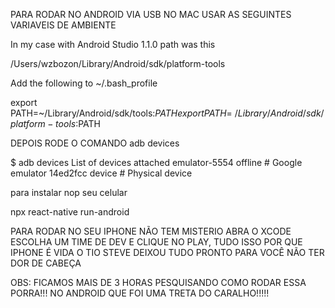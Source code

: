 PARA RODAR NO ANDROID VIA USB NO MAC USAR AS SEGUINTES VARIAVEIS DE AMBIENTE

In my case with Android Studio 1.1.0 path was this

/Users/wzbozon/Library/Android/sdk/platform-tools

Add the following to ~/.bash_profile

export PATH=~/Library/Android/sdk/tools:$PATH
export PATH=~/Library/Android/sdk/platform-tools:$PATH


DEPOIS RODE O COMANDO adb devices

$ adb devices
List of devices attached
emulator-5554 offline   # Google emulator
14ed2fcc device         # Physical device



para instalar  nop seu celular

npx react-native run-android

PARA RODAR NO SEU IPHONE NÃO TEM MISTERIO ABRA O XCODE ESCOLHA UM TIME DE DEV E CLIQUE NO PLAY, TUDO ISSO POR QUE IPHONE É VIDA O TIO STEVE DEIXOU TUDO PRONTO PARA VOCÊ NÃO TER DOR DE CABEÇA

OBS: FICAMOS MAIS DE 3 HORAS PESQUISANDO COMO RODAR ESSA PORRA!!! NO ANDROID QUE FOI UMA TRETA DO CARALHO!!!!!
